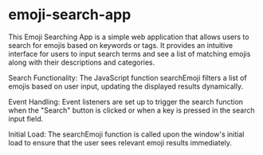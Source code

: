 # emoji-search-app
This Emoji Searching App is a simple web application that allows users to search for emojis based on keywords or tags. It provides an intuitive interface for users to input search terms and see a list of matching emojis along with their descriptions and categories.

Search Functionality: The JavaScript function searchEmoji filters a list of emojis based on user input, updating the displayed results dynamically.

Event Handling: Event listeners are set up to trigger the search function when the "Search" button is clicked or when a key is pressed in the search input field.

Initial Load: The searchEmoji function is called upon the window's initial load to ensure that the user sees relevant emoji results immediately.
